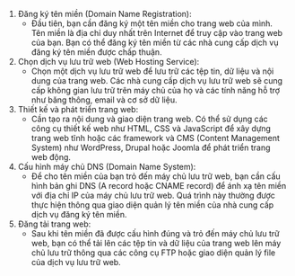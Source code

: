 1. Đăng ký tên miền (Domain Name Registration):
   - Đầu tiên, bạn cần đăng ký một tên miền cho trang web của mình. Tên miền là địa chỉ duy nhất trên Internet để truy cập vào trang web của bạn. Bạn có thể đăng ký tên miền từ các nhà cung cấp dịch vụ đăng ký tên miền được chấp thuận.
2. Chọn dịch vụ lưu trữ web (Web Hosting Service):
   - Chọn một dịch vụ lưu trữ web để lưu trữ các tệp tin, dữ liệu và nội dung của trang web. Các nhà cung cấp dịch vụ lưu trữ web sẽ cung cấp không gian lưu trữ trên máy chủ của họ và các tính năng hỗ trợ như băng thông, email và cơ sở dữ liệu.
3. Thiết kế và phát triển trang web:
   - Cần tạo ra nội dung và giao diện trang web. Có thể sử dụng các công cụ thiết kế web như HTML, CSS và JavaScript để xây dựng trang web tĩnh hoặc các framework và CMS (Content Management System) như WordPress, Drupal hoặc Joomla để phát triển trang web động.
5. Cấu hình máy chủ DNS (Domain Name System):
   - Để cho tên miền của bạn trỏ đến máy chủ lưu trữ web, bạn cần cấu hình bản ghi DNS (A record hoặc CNAME record) để ánh xạ tên miền với địa chỉ IP của máy chủ lưu trữ web. Quá trình này thường được thực hiện thông qua giao diện quản lý tên miền của nhà cung cấp dịch vụ đăng ký tên miền.
5. Đăng tải trang web:
   - Sau khi tên miền đã được cấu hình đúng và trỏ đến máy chủ lưu trữ web, bạn có thể tải lên các tệp tin và dữ liệu của trang web lên máy chủ lưu trữ thông qua các công cụ FTP hoặc giao diện quản lý file của dịch vụ lưu trữ web.
